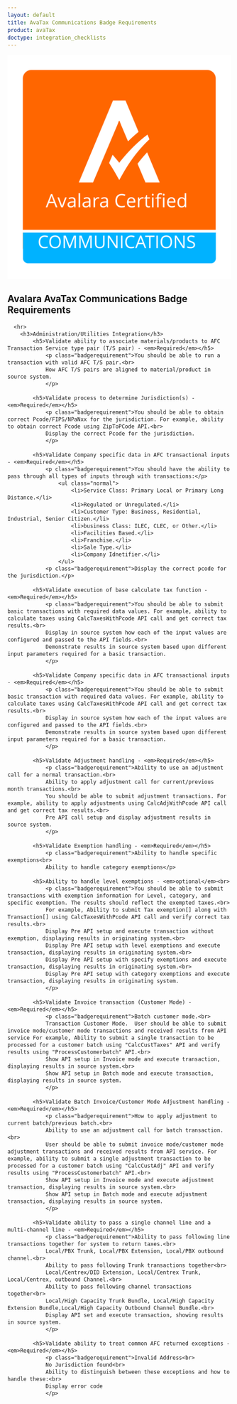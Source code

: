 ```yaml
---
layout: default
title: AvaTax Communications Badge Requirements
product: avaTax
doctype: integration_checklists
---
```

 <div class="row padding-top padding bottom">
    <div class="col-sm-2">
      <img src="/public/images/devdot/badges/COMMS.svg" class="img-responsive" alt="Avalara Certified Solution">
    </div>
    <div class="col-sm-8 padding-top">
      <h2>Avalara AvaTax Communications Badge Requirements</h2>
      <!--<h3>Do we want to say anything here?</h3>-->
      
      <hr>
        <h3>Administration/Utilities Integration</h3>
            <h5>Validate ability to associate materials/products to AFC Transaction Service type pair (T/S pair) - <em>Required</em></h5>
                <p class="badgerequirement">You should be able to run a transaction with valid AFC T/S pair.<br>
                How AFC T/S pairs are aligned to material/product in source system.
                </p>
            
            <h5>Validate process to determine Jurisdiction(s) - <em>Required</em></h5>
                <p class="badgerequirement">You should be able to obtain correct Pcode/FIPS/NPaNxx for the jurisdiction. For example, ability to obtain correct Pcode using ZipToPCode API.<br>
                Display the correct Pcode for the jurisdiction.
                </p>
                
            <h5>Validate Company specific data in AFC transactional inputs - <em>Required</em></h5>
                <p class="badgerequirement">You should have the ability to pass through all types of inputs through with transactions:</p>
                    <ul class="normal">
                        <li>Service Class: Primary Local or Primary Long Distance.</li>
                        <li>Regulated or Unregulated.</li>
                        <li>Customer Type: Business, Residential, Industrial, Senior Citizen.</li>
                        <li>business Class: ILEC, CLEC, or Other.</li>
                        <li>Facilities Based.</li>
                        <li>Franchise.</li>
                        <li>Sale Type.</li>
                        <li>Company Idnetifier.</li>
                    </ul>
                <p class="badgerequirement">Display the correct pcode for the jurisdiction.</p>
            
            <h5>Validate execution of base calculate tax function - <em>Required</em></h5>
                <p class="badgerequirement">You should be able to submit basic transactions with required data values. For example, ability to calculate taxes using CalcTaxesWithPcode API call and get correct tax results.<br>
                Display in source system how each of the input values are configured and passed to the API fields.<br>
                Demonstrate results in source system based upon different input parameters required for a basic transaction.
                </p>
                
            <h5>Validate Company specific data in AFC transactional inputs - <em>Required</em></h5>
                <p class="badgerequirement">You should be able to submit basic transaction with required data values. For example, ability to calculate taxes using CalcTaxesWithPcode API call and get correct tax results.<br>
                Display in source system how each of the input values are configured and passed to the API fields.<br>
                Demonstrate results in source system based upon different input parameters required for a basic transaction.
                </p>
            
            <h5>Validate Adjustment handling - <em>Required</em></h5>
                <p class="badgerequirement">Ability to use an adjustment call for a normal transaction.<br>
                Ability to apply adjustment call for current/previous month transactions.<br>
                You should be able to submit adjustment transactions. For example, ability to apply adjustments using CalcAdjWithPcode API call and get correct tax results.<br>
                Pre API call setup and display adjustment results in source system.
                </p>
                
            <h5>Validate Exemption handling - <em>Required</em></h5>
                <p class="badgerequirement">Ability to handle specific exemptions<br>
                Ability to handle category exemptions</p>
                
            <h5>Ability to handle level exemptions - <em>optional</em><br>
                <p class="badgerequirement">You should be able to submit transactions with exemption information for Level, category, and specific exemption. The results should reflect the exempted taxes.<br>
                For example, Ability to submit Tax exemption[] along with Transaction[] using CalcTaxesWithPcode API call and verify correct tax results.<br>
                Display Pre API setup and execute transaction without exemption, displaying results in originating system.<br>
                Display Pre API setup with level exemptions and execute transaction, displaying results in originating system.<br>
                Display Pre API setup with specify exemptions and execute transaction, displaying results in originating system.<br>
                Display Pre API setup with category exemptions and execute transaction, displaying results in originating system.
                </p>
            
            <h5>Validate Invoice transaction (Customer Mode) - <em>Required</em></h5>
                <p class="badgerequirement">Batch customer mode.<br>
                Transaction Customer Mode.	User should be able to submit invoice mode/customer mode transactions and received results from API service For example, Ability to submit a single transaction to be processed for a customer batch using "CalcCustTaxes" API and verify results using "ProcessCustomerbatch" API.<br>
                Show API setup in Invoice mode and execute transaction, displaying results in source system.<br>
                Show API setup in Batch mode and execute transaction, displaying results in source system.
                </p>
                
            <h5>Validate Batch Invoice/Customer Mode Adjustment handling - <em>Required</em></h5>
                <p class="badgerequirement">How to apply adjustment to current batch/previous batch.<br>
                Ability to use an adjustment call for batch transaction.<br>
                User should be able to submit invoice mode/customer mode adjustment transactions and received results from API service. For example, ability to submit a single adjustment transaction to be processed for a customer batch using "CalcCustAdj" API and verify results using "ProcessCustomerbatch" API.<br>
                Show API setup in Invoice mode and execute adjustment transaction, displaying results in source system.<br>
                Show API setup in Batch mode and execute adjustment transaction, displaying results in source system.
                </p>
            
            <h5>Validate ability to pass a single channel line and a multi-channel line - <em>Required</em></h5>
                <p class="badgerequirement">Ability to pass following line transactions together for system to return taxes.<br>
                Local/PBX Trunk, Local/PBX Extension, Local/PBX outbound channel.<br>
                Ability to pass following Trunk transactions together<br>
                Local/Centrex/DID Extension, Local/Centrex Trunk, Local/Centrex, outbound Channel.<br>
                Ability to pass following channel transactions together<br>
                Local/High Capacity Trunk Bundle, Local/High Capacity Extension Bundle,Local/High Capacity Outbound Channel Bundle.<br>
                Display API set and execute transaction, showing results in source system.
                </p>
                
            <h5>Validate ability to treat common AFC returned exceptions - <em>Required</em></h5>
                <p class="badgerequirement">Invalid Address<br>
                No Jurisdiction found<br>
                Ability to distinguish between these exceptions and how to handle these:<br>
                Display error code
                </p>
      